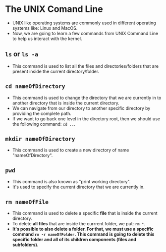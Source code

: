 # The UNIX Comand Line
* UNIX like operating systems are commonly used in different operating systems like: Linux and MacOS.
* Now, we are going to learn a few commands from UNIX Command Line to help us interact with the kernel.

## ```ls``` or ```ls -a```
* This command is used to list all the files and directories/folders that are present inside the current directory/folder.

## ```cd nameOfDirectory```
* This command is used to change the directory that we are currently in to another directory that is inside the current directory.
* We can navigate from our directory to another specific directory by providing the complete path.
* If we want to go back one level in the directory root, then we should use the following command: ```cd ..```.

## ```mkdir nameOfDirectory```
* This command is used to create a new directory of name "nameOfDirectory".

## ```pwd```
* This command is also known as "print working directory".
* It's used to specify the current directory that we are currently in.

## ```rm nameOfFile```
* This command is used to delete a specific __file__ that is inside the current directory.
* To delete __all files__ that are inside the currrent folder, we put: ```rm *```.
* __It's possible to also delete a folder. For that, we must use a specific command ```rm -r nameOfFolder```. This command is going to delete this specific folder and all of its children components (files and subfolders).__
